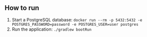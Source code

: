 ## How to run

1. Start a PostgreSQL
   database: `docker run --rm -p 5432:5432 -e POSTGRES_PASSWORD=password -e POSTGRES_USER=user postgres`
1. Run the application: `./gradlew bootRun`


